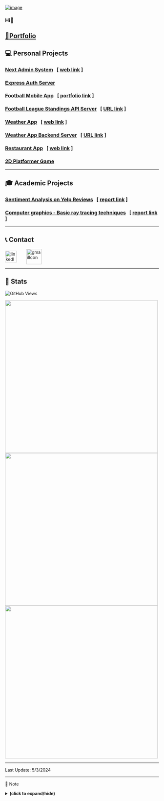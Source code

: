 [![image](https://github.com/yunji0387/yunji0387/assets/59977078/1280a342-049e-4641-8df5-5328d0f67bad)][1]

### Hi👋

## [🔗Portfolio](https://next-portfolio-zeta-hazel.vercel.app/)

## 💻 Personal Projects

### [**Next Admin System**](https://github.com/yunji0387/next-form-app) &nbsp; [ [web link](https://next-form-app-pi.vercel.app/) ]

### [**Express Auth Server**](https://github.com/yunji0387/next-form-app-auth-backend) 

### [**Football Mobile App**](https://github.com/yunji0387/football-app) &nbsp; [ [portfolio link](https://www.figma.com/proto/DQjKrrghk5lFthOAxRRKjQ/football-app?node-id=1-2&starting-point-node-id=1%3A2&mode=design&t=wwDYsnl1DdWEedYQ-1) ]

### [**Football League Standings API Server**](https://github.com/yunji0387/football-standings-backend) &nbsp; [ [URL link](https://football-standings-backend-9c023af5d229.herokuapp.com/) ]

### [**Weather App**](https://github.com/yunji0387/weather-app) &nbsp; [ [web link](https://sky-cast-854836ef4892.herokuapp.com/) ]

### [**Weather App Backend Server**](https://github.com/yunji0387/weather-app-backend) &nbsp; [ [URL link](https://sky-cast-backend-b4e180440fb6.herokuapp.com/) ]

### [**Restaurant App**](https://github.com/yunji0387/meta-fe-capstone) &nbsp; [ [web link](https://meta-fe-capstone.vercel.app/) ]

### [**2D Platformer Game**](https://github.com/yunji0387/my-first-godot-game)

---

## 🎓 Academic Projects
### [Sentiment Analysis on Yelp Reviews](https://github.com/Makiato1999/COMP4710_Yelp) &nbsp; [ [report link](https://github.com/Makiato1999/COMP4710_Yelp/blob/main/ProjectReport.pdf) ]

### [Computer graphics - Basic ray tracing techniques](https://github.com/yunji0387/Ray_Tracing_Project) &nbsp; [ [report link](https://github.com/yunji0387/Ray_Tracing_Project/blob/main/COMP4490_Project_Report.pdf) ]

---

## 📞 Contact
<a href="https://www.linkedin.com/in/yun-ji-how-64025220a/" target="blank"><img align="center" src="https://raw.githubusercontent.com/rahuldkjain/github-profile-readme-generator/master/src/images/icons/Social/linked-in-alt.svg" alt="linkedIn" height="38" width="38" /></a>
&nbsp;&nbsp;&nbsp;&nbsp;&nbsp;&nbsp;
<a href="mailto:yunji0387@gmail.com" target="blank"><img align="center" src="https://upload.wikimedia.org/wikipedia/commons/4/4e/Gmail_Icon.png" alt="gmailIcon" height="50" width="50" /></a>

---

## 🔰 Stats 
![GitHub Views](https://komarev.com/ghpvc/?username=yunji0387&color=1AB385)

<img width=500 src='https://github-readme-stats.vercel.app/api?username=yunji0387&theme=vue-dark&show_icons=true&hide_border=true&count_private=true' />
<img width=500 src='https://github-readme-streak-stats.herokuapp.com/?user=yunji0387&theme=vue-dark&hide_border=true' />
<img width=500 src='https://github-readme-stats.vercel.app/api/top-langs/?username=yunji0387&theme=vue-dark&show_icons=true&hide_border=true&layout=compact' />

---

Last Update: 5/3/2024

---

📄 Note
<details close>
<summary><b>(click to expand/hide)</b></summary>
<!-- MarkdownTOC -->

- [DevOps notes](https://github.com/yunji0387/devops-note)
- [Computer Science notes](https://github.com/yunji0387/cs-note)
- [Microsoft Azure notes](https://github.com/yunji0387/microsoft-azure-notes)
- [UX/UI Design Principles](https://github.com/yunji0387/ux-ui-note)
- [.NET commands](https://github.com/yunji0387/dotnet_commands)
- [Git commands](https://github.com/yunji0387/GitCommands)
- [React commands](https://github.com/yunji0387/react-commands)
- [JavaScript commands](https://github.com/yunji0387/JS-Template) (Node.js, jQuery included)
- [HTML metadata commands](https://github.com/yunji0387/html_notes)
- [Mongo/Mongoose commands](https://github.com/yunji0387/Mongo-Mongoose-Commands)
- [Django commands](https://github.com/yunji0387/django-commands)
- [C# commands](https://github.com/yunji0387/CSharp_commands)
- [AVR Microcontroller commands](https://github.com/yunji0387/AVR-Microcontroller-commands/tree/main)

<!-- /MarkdownTOC -->
</details>

[1]: https://next-portfolio-zeta-hazel.vercel.app/
